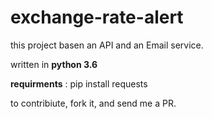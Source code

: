 # exchange-rate-alert

this project basen an API and an Email service.

written in __python 3.6__

__requirments__ :
  pip install requests

to contribiute, fork it, and send me a PR.
